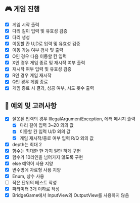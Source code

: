 ## 🎮 게임 진행

- [x] 게임 시작 출력
- [x] 다리 길이 입력 및 유효성 검증
- [x] 다리 생성
- [x] 이동할 칸 U,D로 입력 및 유효성 검증
- [x] 이동 가능 여부 검사 및 출력
- [x] O인 경우 다음 이동할 칸 입력
- [x] X인 경우 게임 종료 및 재시작 여부 출력
- [x] 재시작 여부 입력 및 유효성 검증
- [x] R인 경우 게임 재시작
- [x] Q인 경우 게임 종료
- [x] 게임 종료 시 결과, 성공 여부, 시도 횟수 출력

## 🎲 예외 및 고려사항

- [x] 잘못된 입력의 경우 IllegalArgumentException, 에러 메시지 출력
    - [x] 다리 길이 입력 3~20 외의 값
    - [x] 이동할 칸 입력 U/D 외의 값
    - [x] 게임 재시작/종료 여부 입력 R/Q 외의 값
- [x] depth는 최대 2
- [x] 함수는 최대한 한 가지 일만 하게 구현
- [x] 함수가 10라인을 넘어가지 않도록 구현
- [x] else 예약어 사용 지양
- [x] 변수명에 자료형 사용 지양
- [x] Enum, 상수 사용
- [ ] 작은 단위의 테스트 작성
- [x] 파라미터 3개 이하로 작성
- [x] BridgeGame에서 InputView와 OutputView를 사용하지 않음